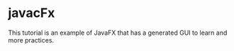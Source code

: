 # javacFx
This tutorial is an example of JavaFX that has a generated GUI to learn and more practices.
